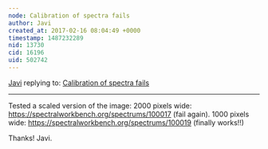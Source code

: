 ```yaml
---
node: Calibration of spectra fails
author: Javi
created_at: 2017-02-16 08:04:49 +0000
timestamp: 1487232289
nid: 13730
cid: 16196
uid: 502742
---
```




[Javi](../profile/Javi) replying to: [Calibration of spectra fails](../notes/Paul_P/11-29-2016/calibration-of-spectra-fails)

----
Tested a scaled version of the image:
2000 pixels wide:  https://spectralworkbench.org/spectrums/100017  (fail again). 1000 pixels wide:  https://spectralworkbench.org/spectrums/100019   (finally works!!)

Thanks!
Javi.